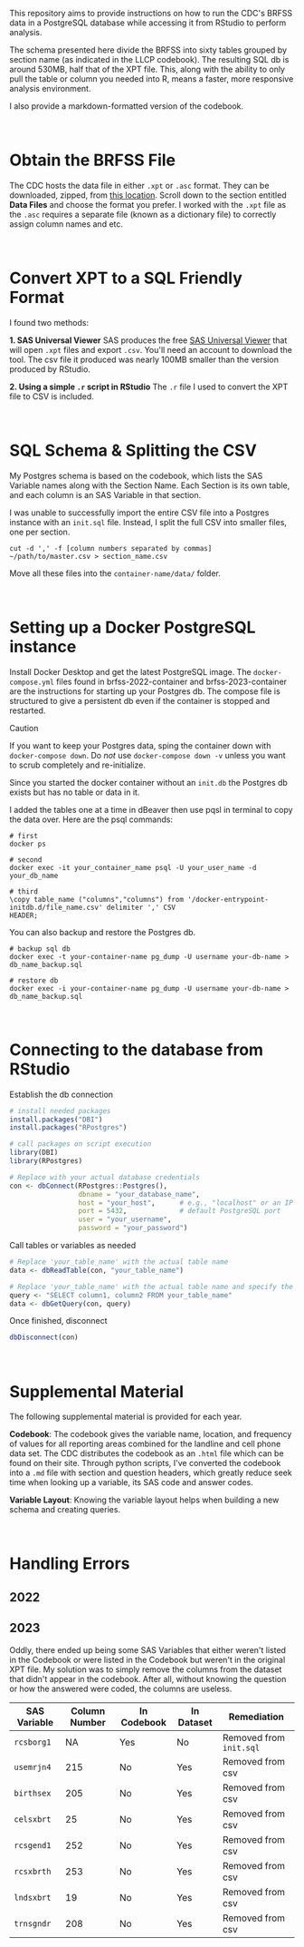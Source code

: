 This repository aims to provide instructions on how to run the CDC's BRFSS data in a PostgreSQL database while accessing it from RStudio to perform analysis.

The schema presented here divide the BRFSS into sixty tables grouped by section name (as indicated in the LLCP codebook). The resulting SQL db is around 530MB, half that of the XPT file. This, along with the ability to only pull the table or column you needed into R, means a faster, more responsive analysis environment.

 I also provide a markdown-formatted version of the codebook.

<br>

# Obtain the BRFSS File

The CDC hosts the data file in either `.xpt` or `.asc` format. They can be downloaded, zipped, from [this location](https://www.cdc.gov/brfss/annual_data/annual_2023.html). Scroll down to the section entitled **Data Files** and choose the format you prefer. I worked with the `.xpt` file as the `.asc` requires a separate file (known as a dictionary file) to correctly assign column names and etc.

<br>

# Convert XPT to a SQL Friendly Format

I found two methods:

**1. SAS Universal Viewer**
SAS produces the free [SAS Universal Viewer](https://support.sas.com/downloads/browse.htm?cat=74) that will open `.xpt` files and export `.csv`. You'll need an account to download the tool. The csv file it produced was nearly 100MB smaller than the version produced by RStudio.

**2. Using a simple `.r` script in RStudio**
The `.r` file I used to convert the XPT file to CSV is included.

<br>

# SQL Schema & Splitting the CSV

My Postgres schema is based on the codebook, which lists the SAS Variable names along with the Section Name. Each Section is its own table, and each column is an SAS Variable in that section. 

I was unable to successfully import the entire CSV file into a Postgres instance with an `init.sql` file. Instead, I split the full CSV into smaller files, one per section. 

```shell
cut -d ',' -f [column numbers separated by commas] ~/path/to/master.csv > section_name.csv
```
Move all these files into the `container-name/data/` folder.

<br>

# Setting up a Docker PostgreSQL instance

Install Docker Desktop and get the latest PostgreSQL image. The `docker-compose.yml` files found in brfss-2022-container and brfss-2023-container are the instructions for starting up your Postgres db. The compose file is structured to give a persistent db even if the container is stopped and restarted. 

> [!CAUTION]
> If you want to keep your Postgres data, sping the container down with `docker-compose down`. Do _not_ use `docker-compose down -v` unless you want to scrub completely and re-initialize.

Since you started the docker container without an `init.db` the Postgres db exists but has no table or data in it.

I added the tables one at a time in dBeaver then use pqsl in terminal to copy the data over. Here are the psql commands:

```shell
# first 
docker ps

# second
docker exec -it your_container_name psql -U your_user_name -d your_db_name

# third
\copy table_name ("columns","columns") from '/docker-entrypoint-initdb.d/file_name.csv' delimiter ',' CSV
HEADER;
```

You can also backup and restore the Postgres db.
```shell
# backup sql db
docker exec -t your-container-name pg_dump -U username your-db-name > db_name_backup.sql

# restore db
docker exec -i your-container-name pg_dump -U username your-db-name > db_name_backup.sql
```

<br>

# Connecting to the database from RStudio

Establish the db connection
```R
# install needed packages 
install.packages("DBI")
install.packages("RPostgres")

# call packages on script execution
library(DBI)
library(RPostgres)

# Replace with your actual database credentials
con <- dbConnect(RPostgres::Postgres(),
                 dbname = "your_database_name",
                 host = "your_host",      # e.g., "localhost" or an IP address
                 port = 5432,             # default PostgreSQL port
                 user = "your_username",
                 password = "your_password")

```

Call tables or variables as needed
```R
# Replace 'your_table_name' with the actual table name
data <- dbReadTable(con, "your_table_name")

# Replace 'your_table_name' with the actual table name and specify the columns you want
query <- "SELECT column1, column2 FROM your_table_name"
data <- dbGetQuery(con, query)
```

Once finished, disconnect
```R
dbDisconnect(con)
```

<br>

# Supplemental Material

The following supplemental material is provided for each year.

**Codebook**: The codebook gives the variable name, location, and frequency of values for all reporting areas combined for the landline and cell phone data set. The CDC distributes the codebook as an `.html` file which can be found on their site. Through python scripts, I've converted the codebook into a `.md` file with section and question headers, which greatly reduce seek time when looking up a variable, its SAS code and answer codes.

**Variable Layout**: Knowing the variable layout helps when building a new schema and creating queries.

<br>

# Handling Errors

## 2022

## 2023

Oddly, there ended up being some SAS Variables that either weren't listed in the Codebook or were listed in the Codebook but weren't in the original XPT file. My solution was to simply remove the columns from the dataset that didn't appear in the codebook. After all, without knowing the question or how the answered were coded, the columns are useless.

| SAS Variable | Column Number | In Codebook | In Dataset | Remediation             |
|--------------|---------------|-------------|------------|-------------------------|
| `rcsborg1`   | NA            | Yes         | No         | Removed from `init.sql` |
| `usemrjn4`   | 215           | No          | Yes        | Removed from csv        |
| `birthsex`   | 205           | No          | Yes        | Removed from csv        |
| `celsxbrt`   | 25            | No          | Yes        | Removed from csv        |
| `rcsgend1`   | 252           | No          | Yes        | Removed from csv        |
| `rcsxbrth`   | 253           | No          | Yes        | Removed from csv        |
| `lndsxbrt`   | 19            | No          | Yes        | Removed from csv        |
| `trnsgndr`   | 208           | No          | Yes        | Removed from csv        |
